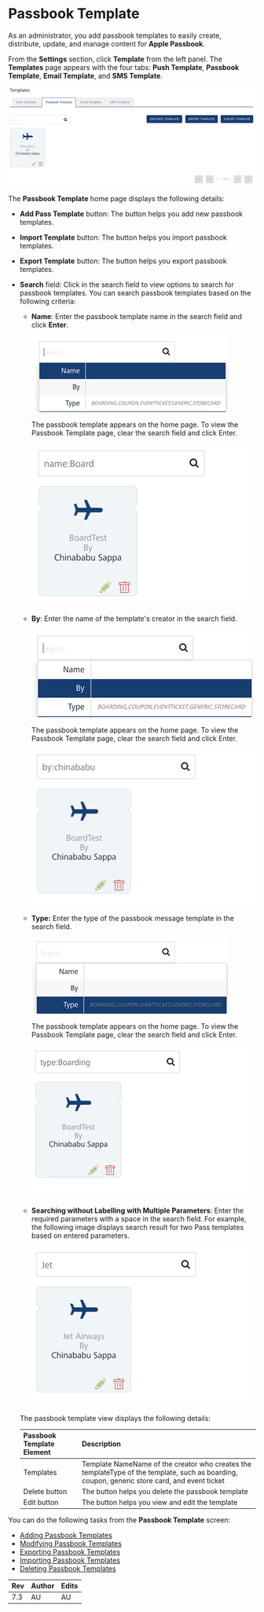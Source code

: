                               


Passbook Template
=================

As an administrator, you add passbook templates to easily create, distribute, update, and manage content for **Apple Passbook**.

From the **Settings** section, click **Template** from the left panel. The **Templates** page appears with the four tabs: **Push Template**, **Passbook Template**, **Email Template**, and **SMS Template**. 

![](../Resources/Images/Settings/Templates/passbooktemplate/passbookhomepage_620x227.png)

The **Passbook Template** home page displays the following details:

*   **Add Pass Template** button: The button helps you add new passbook templates.
*   **Import Template** button: The button helps you import passbook templates.
*   **Export Template** button: The button helps you export passbook templates.
*   **Search** field: Click in the search field to view options to search for passbook templates. You can search passbook templates based on the following criteria:
    
    *   **Name**: Enter the passbook template name in the search field and click **Enter**.
        
        ![](../Resources/Images/Settings/Templates/passbooktemplate/searchpassname.png)
        
        The passbook template appears on the home page. To view the Passbook Template page, clear the search field and click Enter.
        
        ![](../Resources/Images/Settings/Templates/passbooktemplate/searcnamepassresult.png)
        
    *   **By**: Enter the name of the template's creator in the search field.
        
        ![](../Resources/Images/Settings/Templates/passbooktemplate/searchpassby.png)
        
        The passbook template appears on the home page. To view the Passbook Template page, clear the search field and click Enter.
        
        ![](../Resources/Images/Settings/Templates/passbooktemplate/searchbyadmin.png)
        
    *   **Type:** Enter the type of the passbook message template in the search field.
        
        ![](../Resources/Images/Settings/Templates/passbooktemplate/searchpasstype.png)
        
        The passbook template appears on the home page. To view the Passbook Template page, clear the search field and click Enter.
        
        ![](../Resources/Images/Settings/Templates/passbooktemplate/baordingpassresult.png)
        
    *   **Searching without Labelling with Multiple Parameters**: Enter the required parameters with a space in the search field. For example, the following image displays search result for two Pass templates based on entered parameters.
        
        ![](../Resources/Images/Settings/Templates/passbooktemplate/yesjet.png)
        
    
    The passbook template view displays the following details:
    
    | Passbook Template Element | Description |
    | --- | --- |
    | Templates | Template NameName of the creator who creates the templateType of the template, such as boarding, coupon, generic store card, and event ticket |
    | Delete button | The button helps you delete the passbook template |
    | Edit button | The button helps you view and edit the template |
    

You can do the following tasks from the **Passbook Template** screen:

*   [Adding Passbook Templates](Add_passbook.md)
*   [Modifying Passbook Templates](Modify_passbook.md)
*   [Exporting Passbook Templates](Export_passbook.md)
*   [Importing Passbook Templates](Import_passbook.md)
*   [Deleting Passbook Templates](Delete_passbook.md)

  
| Rev | Author | Edits |
| --- | --- | --- |
| 7.3 | AU | AU |
